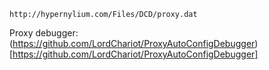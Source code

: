 ```
http://hypernylium.com/Files/DCD/proxy.dat
```

Proxy debugger: (https://github.com/LordChariot/ProxyAutoConfigDebugger)[https://github.com/LordChariot/ProxyAutoConfigDebugger]